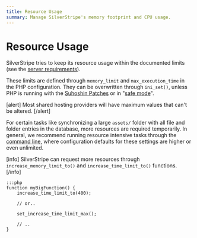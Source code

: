 ```yaml
---
title: Resource Usage
summary: Manage SilverStripe's memory footprint and CPU usage.
---
```

# Resource Usage

SilverStripe tries to keep its resource usage within the documented limits 
(see the [server requirements](../../getting_started/server_requirements)).

These limits are defined through `memory_limit` and `max_execution_time` in the PHP configuration. They can be 
overwritten through `ini_set()`, unless PHP is running with the [Suhoshin Patches](http://www.hardened-php.net/)
or in "[safe mode](http://php.net/manual/en/features.safe-mode.php)".

[alert]
Most shared hosting providers will have maximum values that can't be altered.
[/alert]

For certain tasks like synchronizing a large `assets/` folder with all file and folder entries in the database, more 
resources are required temporarily. In general, we recommend running resource intensive tasks through the 
[command line](../cli), where configuration defaults for these settings are higher or even unlimited.

[info]
SilverStripe can request more resources through `increase_memory_limit_to()` and `increase_time_limit_to()` functions.
[/info]

	:::php
	function myBigFunction() {
		increase_time_limit_to(400);

		// or..
		
		set_increase_time_limit_max();

		// ..
	}
